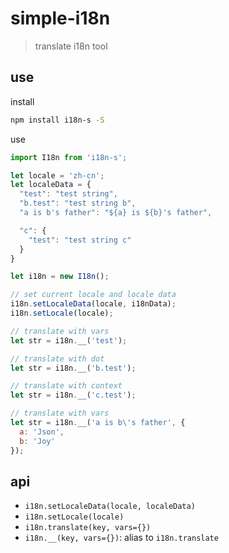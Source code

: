 # simple-i18n

> translate i18n tool

## use

install
```sh
npm install i18n-s -S
```

use
```js
import I18n from 'i18n-s';

let locale = 'zh-cn';
let localeData = {
  "test": "test string",
  "b.test": "test string b",
  "a is b's father": "${a} is ${b}'s father",

  "c": {
    "test": "test string c"
  }
}

let i18n = new I18n();

// set current locale and locale data
i18n.setLocaleData(locale, i18nData);
i18n.setLocale(locale);

// translate with vars
let str = i18n.__('test');

// translate with dot
let str = i18n.__('b.test');

// translate with context
let str = i18n.__('c.test');

// translate with vars
let str = i18n.__('a is b\'s father', {
  a: 'Json',
  b: 'Joy'
});

```

## api

- `i18n.setLocaleData(locale, localeData)`
- `i18n.setLocale(locale)`
- `i18n.translate(key, vars={})`
- `i18n.__(key, vars={})`: alias to `i18n.translate`
